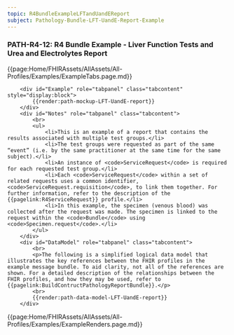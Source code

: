```yaml
---
topic: R4BundleExampleLFTandUandEReport
subject: Pathology-Bundle-LFT-UandE-Report-Example
---
```

### PATH-R4-12: R4 Bundle Example - Liver Function Tests and Urea and Electrolytes Report


{{page:Home/FHIRAssets/AllAssets/All-Profiles/Examples/ExampleTabs.page.md}}
    
        <div id="Example" role="tabpanel" class="tabcontent"  style="display:block"> 
            {{render:path-mockup-LFT-UandE-report}}
        </div>
        <div id="Notes" role="tabpanel" class="tabcontent">
            <br>
			<ul>
                <li>This is an example of a report that contains the results associated with multiple test groups.</li>
                <li>The test groups were requested as part of the same “event” (i.e. by the same practitioner at the same time for the same subject).</li>
                <li>An instance of <code>ServiceRequest</code> is required for each requested test group.</li>
                <li>Each <code>ServiceRequest</code> within a set of related requests uses a common identifier, <code>ServiceRequest.requisition</code>, to link them together. For further information, refer to the description of the {{pagelink:R4ServiceRequest}} profile.</li>
                <li>In this example, the specimen (venous blood) was collected after the request was made. The specimen is linked to the request within the <code>Bundle</code> using <code>Specimen.request</code>.</li>	
            </ul>
        </div>
        <div id="DataModel" role="tabpanel" class="tabcontent">
            <br>
            <p>The following is a simplified logical data model that illustrates the key references between the FHIR profiles in the example message bundle. To aid clarity, not all of the references are shown. For a detailed description of the relationships between the FHIR profiles, and how they may be used, refer to {{pagelink:BuildContructPathologyReportBundle}}.</p>
            <br>
            {{render:path-data-model-LFT-UandE-report}}
        </div>

{{page:Home/FHIRAssets/AllAssets/All-Profiles/Examples/ExampleRenders.page.md}}
